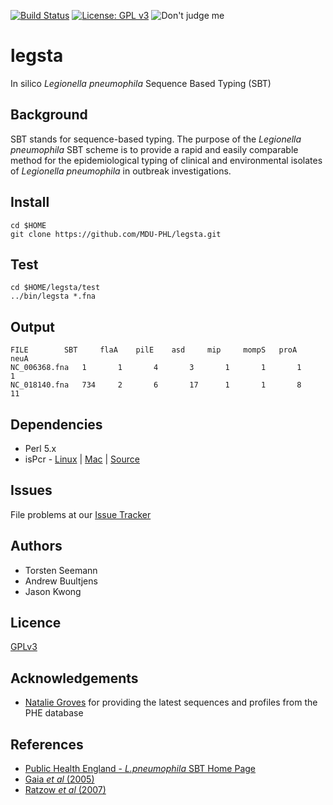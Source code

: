 [![Build Status](https://travis-ci.org/tseemann/legsta.svg?branch=master)](https://travis-ci.org/tseemann/legsta)
[![License: GPL v3](https://img.shields.io/badge/License-GPL%20v3-blue.svg)](https://www.gnu.org/licenses/gpl-3.0)
![Don't judge me](https://img.shields.io/badge/Language-Perl_5-steelblue.svg)

# legsta

In silico *Legionella pneumophila* Sequence Based Typing (SBT)

## Background


SBT stands for sequence-based typing.  The purpose of the 
*Legionella pneumophila* SBT scheme is to provide a rapid and easily comparable method
for the epidemiological typing of clinical and environmental isolates of
*Legionella pneumophila* in outbreak investigations.

## Install

```
cd $HOME
git clone https://github.com/MDU-PHL/legsta.git
```

## Test

```
cd $HOME/legsta/test
../bin/legsta *.fna
```

## Output

```
FILE  		SBT     flaA    pilE    asd     mip     mompS   proA    neuA
NC_006368.fna   1       1       4       3       1       1       1       1
NC_018140.fna   734     2       6       17      1       1       8       11
```

## Dependencies

* Perl 5.x
* isPcr - [Linux](http://hgwdev.cse.ucsc.edu/~kent/exe/linux/isPcr.zip) | [Mac](http://hgwdev.cse.ucsc.edu/~kent/exe/macIntel/isPcr.zip) | [Source](https://users.soe.ucsc.edu/~kent/src/isPcr.zip)

## Issues

File problems at our [Issue Tracker](https://github.com/MDU-PHL/legsta/issues)

## Authors

* Torsten Seemann
* Andrew Buultjens
* Jason Kwong

## Licence

[GPLv3](https://raw.githubusercontent.com/MDU-PHL/legsta/master/LICENSE)

## Acknowledgements

* [Natalie Groves](@grovesn) for providing the latest sequences and profiles from the PHE database

## References

* [Public Health England - *L.pneumophila* SBT Home Page](http://bioinformatics.phe.org.uk/legionella/legionella_sbt/php/sbt_homepage.php)
* [Gaia *et al* (2005)](http://www.ncbi.nlm.nih.gov/pubmed/15872220)
* [Ratzow *et al* (2007)](http://www.ncbi.nlm.nih.gov/pubmed/17409215)
